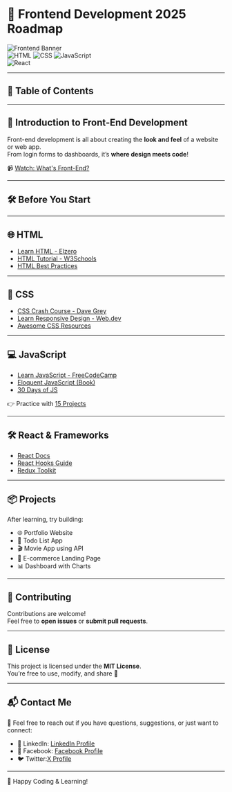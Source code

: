 # 🚀 Frontend Development 2025 Roadmap  

![Frontend Banner](https://img.shields.io/badge/Frontend-Development-blue?style=for-the-badge&logo=frontendmentor)  
![HTML](https://img.shields.io/badge/HTML-orange?style=flat-square&logo=html5) 
![CSS](https://img.shields.io/badge/CSS-blue?style=flat-square&logo=css3) 
![JavaScript](https://img.shields.io/badge/JavaScript-yellow?style=flat-square&logo=javascript)  
![React](https://img.shields.io/badge/React-2025-61DAFB?style=flat-square&logo=react)  

---

## 📑 Table of Contents  



---

## 🎨 Introduction to Front-End Development  

Front-end development is all about creating the **look and feel** of a website or web app.  
From login forms to dashboards, it’s **where design meets code**!  

📹 [Watch: What's Front-End?](https://youtu.be/WG5ikvJ2TKA?si=Pphst6Y_xQBNuOJb)  

---

## 🛠️ Before You Start  



---

## 🌐 HTML  

- [Learn HTML - Elzero](https://elzero.org/learn-html/)  
- [HTML Tutorial - W3Schools](https://www.w3schools.com/html/)  
- [HTML Best Practices](https://github.com/hail2u/html-best-practices)  

---

## 🎨 CSS  

- [CSS Crash Course - Dave Grey](https://youtu.be/n4R2E7O-Ngo)  
- [Learn Responsive Design - Web.dev](https://web.dev/learn/design/)  
- [Awesome CSS Resources](https://github.com/FADL285/Awesome-CSS-Learning)  

---

## 💻 JavaScript  

- [Learn JavaScript - FreeCodeCamp](https://youtu.be/EfAl9bwzVZk)  
- [Eloquent JavaScript (Book)](https://eloquentjavascript.net/)  
- [30 Days of JS](https://github.com/Asabeneh/30-Days-Of-JavaScript)  

👉 Practice with [15 Projects](https://youtu.be/3PHXvlpOkf4)  

---

## 🛠️ React & Frameworks  

- [React Docs](https://react.dev/learn)  
- [React Hooks Guide](https://react.dev/reference/react)  
- [Redux Toolkit](https://redux-toolkit.js.org/)  

---

## 📦 Projects  

After learning, try building:  

- 🌐 Portfolio Website  
- 📝 Todo List App  
- 🎬 Movie App using API  
- 🛒 E-commerce Landing Page  
- 📊 Dashboard with Charts  

---

## 🤝 Contributing  

Contributions are welcome!  
Feel free to **open issues** or **submit pull requests**.  

---

## 📜 License  

This project is licensed under the **MIT License**.  
You’re free to use, modify, and share 🚀  

---

## 📬 Contact Me
💌 Feel free to reach out if you have questions, suggestions, or just want to connect:  


- 💼 LinkedIn: [LinkedIn Profile](www.linkedin.com/in/abdelrahman-ebrahim-8a9646274)  
- 🐙 Facebook: [Facebook Profile](https://www.facebook.com/abdelrahman.ebrahim.982363/) 
- 🐦 Twitter:[X Profile](https://x.com/Abdelrahma34374)

---
🚀 Happy Coding & Learning!
